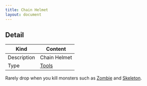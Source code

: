 ```yaml
---
title: Chain Helmet
layout: document
---
```

## Detail

|Kind|Content|
|---|---|
|Description|Chain Helmet|
|Type|[Tools](Tools)|

Rarely drop when you kill monsters such as [Zombie](Zombie) and [Skeleton](Skeleton).
